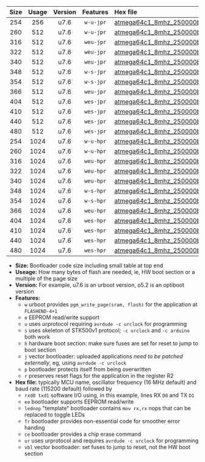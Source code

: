 |Size|Usage|Version|Features|Hex file|
|:-:|:-:|:-:|:-:|:--|
|254|256|u7.6|`w-u-jpr`|[atmega64c1_8mhz_250000bps_rxb0_txb1_ur_vbl.hex](https://raw.githubusercontent.com/stefanrueger/urboot/main/bootloaders/atmega64c1/fcpu_8mhz/250000_bps/atmega64c1_8mhz_250000bps_rxb0_txb1_ur_vbl.hex)|
|260|512|u7.6|`w-u-jpr`|[atmega64c1_8mhz_250000bps_rxb0_txb1_lednop_ur_vbl.hex](https://raw.githubusercontent.com/stefanrueger/urboot/main/bootloaders/atmega64c1/fcpu_8mhz/250000_bps/atmega64c1_8mhz_250000bps_rxb0_txb1_lednop_ur_vbl.hex)|
|316|512|u7.6|`weu-jpr`|[atmega64c1_8mhz_250000bps_rxb0_txb1_ee_ur_vbl.hex](https://raw.githubusercontent.com/stefanrueger/urboot/main/bootloaders/atmega64c1/fcpu_8mhz/250000_bps/atmega64c1_8mhz_250000bps_rxb0_txb1_ee_ur_vbl.hex)|
|322|512|u7.6|`weu-jpr`|[atmega64c1_8mhz_250000bps_rxb0_txb1_ee_lednop_ur_vbl.hex](https://raw.githubusercontent.com/stefanrueger/urboot/main/bootloaders/atmega64c1/fcpu_8mhz/250000_bps/atmega64c1_8mhz_250000bps_rxb0_txb1_ee_lednop_ur_vbl.hex)|
|340|512|u7.6|`weu-jpr`|[atmega64c1_8mhz_250000bps_rxb0_txb1_ee_lednop_fr_ur_vbl.hex](https://raw.githubusercontent.com/stefanrueger/urboot/main/bootloaders/atmega64c1/fcpu_8mhz/250000_bps/atmega64c1_8mhz_250000bps_rxb0_txb1_ee_lednop_fr_ur_vbl.hex)|
|348|512|u7.6|`w-s-jpr`|[atmega64c1_8mhz_250000bps_rxb0_txb1_vbl.hex](https://raw.githubusercontent.com/stefanrueger/urboot/main/bootloaders/atmega64c1/fcpu_8mhz/250000_bps/atmega64c1_8mhz_250000bps_rxb0_txb1_vbl.hex)|
|354|512|u7.6|`w-s-jpr`|[atmega64c1_8mhz_250000bps_rxb0_txb1_lednop_vbl.hex](https://raw.githubusercontent.com/stefanrueger/urboot/main/bootloaders/atmega64c1/fcpu_8mhz/250000_bps/atmega64c1_8mhz_250000bps_rxb0_txb1_lednop_vbl.hex)|
|366|512|u7.6|`weu-jpr`|[atmega64c1_8mhz_250000bps_rxb0_txb1_ee_lednop_fr_ce_ur_vbl.hex](https://raw.githubusercontent.com/stefanrueger/urboot/main/bootloaders/atmega64c1/fcpu_8mhz/250000_bps/atmega64c1_8mhz_250000bps_rxb0_txb1_ee_lednop_fr_ce_ur_vbl.hex)|
|404|512|u7.6|`wes-jpr`|[atmega64c1_8mhz_250000bps_rxb0_txb1_ee_vbl.hex](https://raw.githubusercontent.com/stefanrueger/urboot/main/bootloaders/atmega64c1/fcpu_8mhz/250000_bps/atmega64c1_8mhz_250000bps_rxb0_txb1_ee_vbl.hex)|
|410|512|u7.6|`wes-jpr`|[atmega64c1_8mhz_250000bps_rxb0_txb1_ee_lednop_vbl.hex](https://raw.githubusercontent.com/stefanrueger/urboot/main/bootloaders/atmega64c1/fcpu_8mhz/250000_bps/atmega64c1_8mhz_250000bps_rxb0_txb1_ee_lednop_vbl.hex)|
|440|512|u7.6|`wes-jpr`|[atmega64c1_8mhz_250000bps_rxb0_txb1_ee_lednop_fr_vbl.hex](https://raw.githubusercontent.com/stefanrueger/urboot/main/bootloaders/atmega64c1/fcpu_8mhz/250000_bps/atmega64c1_8mhz_250000bps_rxb0_txb1_ee_lednop_fr_vbl.hex)|
|480|512|u7.6|`wes-jpr`|[atmega64c1_8mhz_250000bps_rxb0_txb1_ee_lednop_fr_ce_vbl.hex](https://raw.githubusercontent.com/stefanrueger/urboot/main/bootloaders/atmega64c1/fcpu_8mhz/250000_bps/atmega64c1_8mhz_250000bps_rxb0_txb1_ee_lednop_fr_ce_vbl.hex)|
|254|1024|u7.6|`w-u-hpr`|[atmega64c1_8mhz_250000bps_rxb0_txb1_ur.hex](https://raw.githubusercontent.com/stefanrueger/urboot/main/bootloaders/atmega64c1/fcpu_8mhz/250000_bps/atmega64c1_8mhz_250000bps_rxb0_txb1_ur.hex)|
|260|1024|u7.6|`w-u-hpr`|[atmega64c1_8mhz_250000bps_rxb0_txb1_lednop_ur.hex](https://raw.githubusercontent.com/stefanrueger/urboot/main/bootloaders/atmega64c1/fcpu_8mhz/250000_bps/atmega64c1_8mhz_250000bps_rxb0_txb1_lednop_ur.hex)|
|316|1024|u7.6|`weu-hpr`|[atmega64c1_8mhz_250000bps_rxb0_txb1_ee_ur.hex](https://raw.githubusercontent.com/stefanrueger/urboot/main/bootloaders/atmega64c1/fcpu_8mhz/250000_bps/atmega64c1_8mhz_250000bps_rxb0_txb1_ee_ur.hex)|
|322|1024|u7.6|`weu-hpr`|[atmega64c1_8mhz_250000bps_rxb0_txb1_ee_lednop_ur.hex](https://raw.githubusercontent.com/stefanrueger/urboot/main/bootloaders/atmega64c1/fcpu_8mhz/250000_bps/atmega64c1_8mhz_250000bps_rxb0_txb1_ee_lednop_ur.hex)|
|340|1024|u7.6|`weu-hpr`|[atmega64c1_8mhz_250000bps_rxb0_txb1_ee_lednop_fr_ur.hex](https://raw.githubusercontent.com/stefanrueger/urboot/main/bootloaders/atmega64c1/fcpu_8mhz/250000_bps/atmega64c1_8mhz_250000bps_rxb0_txb1_ee_lednop_fr_ur.hex)|
|348|1024|u7.6|`w-s-hpr`|[atmega64c1_8mhz_250000bps_rxb0_txb1.hex](https://raw.githubusercontent.com/stefanrueger/urboot/main/bootloaders/atmega64c1/fcpu_8mhz/250000_bps/atmega64c1_8mhz_250000bps_rxb0_txb1.hex)|
|354|1024|u7.6|`w-s-hpr`|[atmega64c1_8mhz_250000bps_rxb0_txb1_lednop.hex](https://raw.githubusercontent.com/stefanrueger/urboot/main/bootloaders/atmega64c1/fcpu_8mhz/250000_bps/atmega64c1_8mhz_250000bps_rxb0_txb1_lednop.hex)|
|366|1024|u7.6|`weu-hpr`|[atmega64c1_8mhz_250000bps_rxb0_txb1_ee_lednop_fr_ce_ur.hex](https://raw.githubusercontent.com/stefanrueger/urboot/main/bootloaders/atmega64c1/fcpu_8mhz/250000_bps/atmega64c1_8mhz_250000bps_rxb0_txb1_ee_lednop_fr_ce_ur.hex)|
|404|1024|u7.6|`wes-hpr`|[atmega64c1_8mhz_250000bps_rxb0_txb1_ee.hex](https://raw.githubusercontent.com/stefanrueger/urboot/main/bootloaders/atmega64c1/fcpu_8mhz/250000_bps/atmega64c1_8mhz_250000bps_rxb0_txb1_ee.hex)|
|410|1024|u7.6|`wes-hpr`|[atmega64c1_8mhz_250000bps_rxb0_txb1_ee_lednop.hex](https://raw.githubusercontent.com/stefanrueger/urboot/main/bootloaders/atmega64c1/fcpu_8mhz/250000_bps/atmega64c1_8mhz_250000bps_rxb0_txb1_ee_lednop.hex)|
|440|1024|u7.6|`wes-hpr`|[atmega64c1_8mhz_250000bps_rxb0_txb1_ee_lednop_fr.hex](https://raw.githubusercontent.com/stefanrueger/urboot/main/bootloaders/atmega64c1/fcpu_8mhz/250000_bps/atmega64c1_8mhz_250000bps_rxb0_txb1_ee_lednop_fr.hex)|
|480|1024|u7.6|`wes-hpr`|[atmega64c1_8mhz_250000bps_rxb0_txb1_ee_lednop_fr_ce.hex](https://raw.githubusercontent.com/stefanrueger/urboot/main/bootloaders/atmega64c1/fcpu_8mhz/250000_bps/atmega64c1_8mhz_250000bps_rxb0_txb1_ee_lednop_fr_ce.hex)|

- **Size:** Bootloader code size including small table at top end
- **Useage:** How many bytes of flash are needed, ie, HW boot section or a multiple of the page size
- **Version:** For example, u7.6 is an urboot version, o5.2 is an optiboot version
- **Features:**
  + `w` urboot provides `pgm_write_page(sram, flash)` for the application at `FLASHEND-4+1`
  + `e` EEPROM read/write support
  + `u` uses urprotocol requiring `avrdude -c urclock` for programming
  + `s` uses skeleton of STK500v1 protocol; `-c urclock` and `-c arduino` both work
  + `h` hardware boot section: make sure fuses are set for reset to jump to boot section
  + `j` vector bootloader: uploaded applications *need to be patched externally*, eg, using `avrdude -c urclock`
  + `p` bootloader protects itself from being overwritten
  + `r` preserves reset flags for the application in the register R2
- **Hex file:** typically MCU name, oscillator frequency (16 MHz default) and baud rate (115200 default) followed by
  + `rxd0 txd1` software I/O using, in this example, lines RX `D0` and TX `D1`
  + `ee` bootloader supports EEPROM read/write
  + `lednop` "template" bootloader contains `mov rx,rx` nops that can be replaced to toggle LEDs
  + `fr` bootloader provides non-essential code for smoother error handing
  + `ce` bootloader provides a chip erase command
  + `ur` uses urprotocol and requires `avrdude -c urclock` for programming
  + `vbl` vector bootloader: set fuses to jump to reset, not the HW boot section
